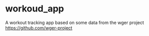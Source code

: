 # workoud_app
 A workout tracking app based on some data from the wger project https://github.com/wger-project 
